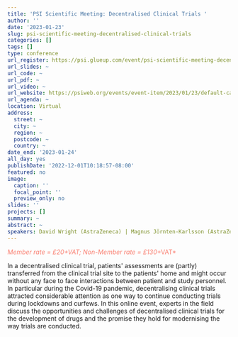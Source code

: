 ```yaml
---
title: 'PSI Scientific Meeting: Decentralised Clinical Trials '
author: ''
date: '2023-01-23'
slug: psi-scientific-meeting-decentralised-clinical-trials
categories: []
tags: []
type: conference
url_register: https://psi.glueup.com/event/psi-scientific-meeting-decentralised-clinical-trials-od288-60919/
url_slides: ~
url_code: ~
url_pdf: ~
url_video: ~
url_website: https://psiweb.org/events/event-item/2023/01/23/default-calendar/psi-scientific-meeting-decentralised-clinical-trials
url_agenda: ~
location: Virtual
address:
  street: ~
  city: ~
  region: ~
  postcode: ~
  country: ~
date_end: '2023-01-24'
all_day: yes
publishDate: '2022-12-01T10:18:57-08:00'
featured: no
image:
  caption: ''
  focal_point: ''
  preview_only: no
slides: ''
projects: []
summary: ~
abstract: ~
speakers: David Wright (AstraZeneca) | Magnus Jörnten-Karlsson (AstraZeneca) | Magalie Hilton (Roche) | Yashoda Sharma (DiMe) | Khadija Rantell (MHRA) | Rima Izem (Novartis) | Rachel Williams (GSK)
---
```

<span style="color: salmon;">*Member rate = £20+VAT; Non-Member rate = £130*+VAT*</span>

<!--more-->
In a decentralised clinical trial, patients' assessments are (partly) transferred from the clinical trial site to the patients' home and might occur without any face to face interactions between patient and study personnel. In particular during the Covid-19 pandemic, decentralising clinical trials attracted considerable attention as one way to continue conducting trials during lockdowns and curfews. In this online event, experts in the field discuss the opportunities and challenges of decentralised clinical trials for the development of drugs and the promise they hold for modernising the way trials are conducted.
